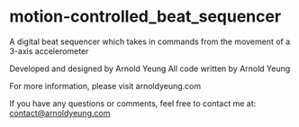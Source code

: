 # motion-controlled_beat_sequencer
A digital beat sequencer which takes in commands from the movement of a 3-axis accelerometer

Developed and designed by Arnold Yeung
All code written by Arnold Yeung

For more information, please visit arnoldyeung.com

If you have any questions or comments, feel free to contact me at:
contact@arnoldyeung.com
